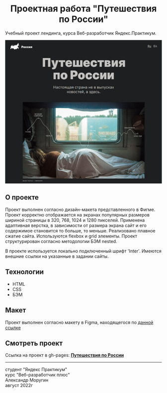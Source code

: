 <h1 align="center">Проектная работа "Путешествия по России"</h1>

Учебный проект лендинга, курса Веб-разработчик Яндекс.Практикум.

![Travel Demo](/russian-travel-readme-min.png)

## О проекте ##

Проект выполнен согласно дизайн-макета представленного в Фигме.
Проект корректно отображается на экранах популярных размеров шириной страницы в 320, 768, 1024 и 1280 пикселей.
Применена адаптивная верстка, в зависимости от размера экрана сайт и его содержимое становится то больше, то меньше.
Реализовано плавное сжатие сайта.
Используются flexbox и grid элементы.
Проект структурирован согласно методологии БЭМ nested.

В проекте используется локально подключенный шрифт 'Inter'.
Имеются внешние ссылки на указанные в задании сайты.

## Технологии ##

* HTML 
* CSS
* БЭМ

## Макет ##

Проект выполнен согласно макету в Figma, находящегося по [данной ссылке](https://www.figma.com/file/5S2WSbEFL6awjVWJ0NWL8Q/Sprint-3_-Russia-_-desktop-%2B-mobile?type=design&node-id=28503-0&mode=design)

## Смотреть проект ##

Ссылка на проект в gh-pages: **[Путешествия по России](https://alexandermorugin.github.io/russian-travel/)**

--------
студент "Яндекс Практикум"\
курс "Веб-разработчик плюс"\
Александр Моругин\
август 2022г

